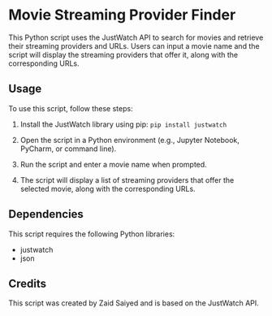 # Movie Streaming Provider Finder

This Python script uses the JustWatch API to search for movies and retrieve their streaming providers and URLs. Users can input a movie name and the script will display the streaming providers that offer it, along with the corresponding URLs.

## Usage

To use this script, follow these steps:

1.  Install the JustWatch library using pip:
    `pip install justwatch` 
    
2.  Open the script in a Python environment (e.g., Jupyter Notebook, PyCharm, or command line).
    
3.  Run the script and enter a movie name when prompted.
    
4.  The script will display a list of streaming providers that offer the selected movie, along with the corresponding URLs.
    

## Dependencies

This script requires the following Python libraries:

-   justwatch
-   json

## Credits

This script was created by Zaid Saiyed and is based on the JustWatch API.